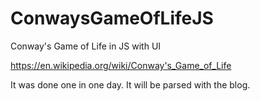 # ConwaysGameOfLifeJS
Conway's Game of Life in JS with UI

https://en.wikipedia.org/wiki/Conway's_Game_of_Life

It was done one in one day. It will be parsed with the blog.
